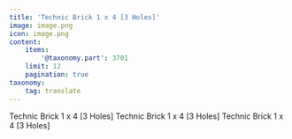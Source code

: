 ```yaml
---
title: 'Technic Brick 1 x 4 [3 Holes]'
image: image.png
icon: image.png
content:
    items:
        '@taxonomy.part': 3701
    limit: 12
    pagination: true
taxonomy:
    tag: translate
---
```


Technic Brick 1 x 4 [3 Holes]
Technic Brick 1 x 4 [3 Holes]
Technic Brick 1 x 4 [3 Holes]
